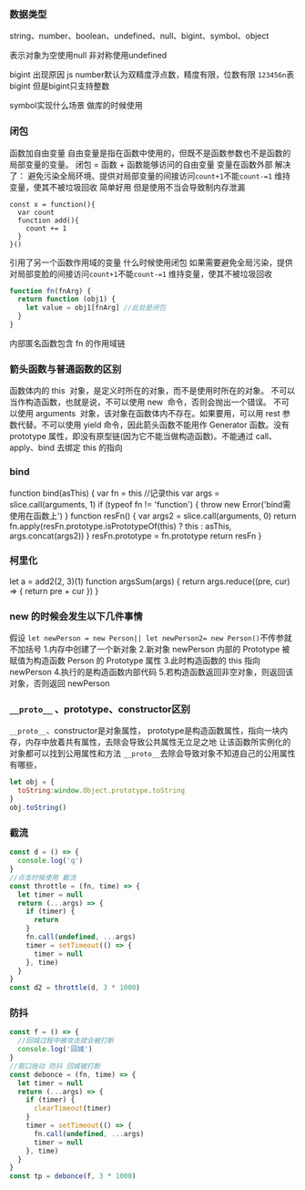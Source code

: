 ### 数据类型
string、number、boolean、undefined、null、bigint、symbol、object

表示对象为空使用null 非对称使用undefined

bigint 出现原因
js number默认为双精度浮点数，精度有限，位数有限
`123456n`表bigint
但是bigint只支持整数

symbol实现什么场景 做库的时候使用

### 闭包
函数加自由变量
自由变量是指在函数中使用的，但既不是函数参数也不是函数的局部变量的变量。
闭包 = 函数 + 函数能够访问的自由变量
变量在函数外部
解决了：
避免污染全局环境、提供对局部变量的间接访问`count+1`不能`count-=1`
维持变量，使其不被垃圾回收
简单好用
但是使用不当会导致制内存泄漏
```
const x = function(){
  var count
  function add(){
    count += 1
  }
}()
```

引用了另一个函数作用域的变量
什么时候使用闭包
如果需要避免全局污染，提供对局部变脸的间接访问`count+1`不能`count-=1`
维持变量，使其不被垃圾回收

```js
function fn(fnArg) {
  return function (obj1) {
    let value = obj1[fnArg] //此处是闭包
  }
}
```
内部匿名函数包含 fn 的作用域链

### 箭头函数与普通函数的区别
函数体内的 this  对象，是定义时所在的对象，而不是使用时所在的对象。
不可以当作构造函数，也就是说，不可以使用 new  命令，否则会抛出一个错误。
不可以使用 arguments  对象，该对象在函数体内不存在。如果要用，可以用 rest 参数代替。不可以使用 yield 命令，因此箭头函数不能用作 Generator 函数。没有 prototype 属性，即没有原型链(因为它不能当做构造函数)。不能通过 call、apply、bind 去绑定 this 的指向

### bind
function bind(asThis) {
  var fn = this //记录this
  var args = slice.call(arguments, 1)
  if (typeof fn != 'function') {
    throw new Error('bind需使用在函数上')
  }
  function resFn() {
    var args2 = slice.call(arguments, 0)
    return fn.apply(resFn.prototype.isPrototypeOf(this) ? this : asThis, args.concat(args2))
  }
  resFn.prototype = fn.prototype
  return resFn
}
### 柯里化
let a = add2(2, 3)(1)
function argsSum(args) {
  return args.reduce((pre, cur) => {
    return pre + cur
  })
}
### new 的时候会发生以下几件事情
假设 `let newPerson = new Person|| let newPerson2= new Person()`不传参就不加括号
1.内存中创建了一个新对象
2.新对象 newPerson 内部的 Prototype 被赋值为构造函数 Person 的 Prototype 属性
3.此时构造函数的 this 指向 newPerson
4.执行的是构造函数内部代码
5.若构造函数返回非空对象，则返回该对象，否则返回 newPerson

### `__proto__` 、prototype、constructor区别

`__proto__`、constructor是对象属性，
prototype是构造函数属性，指向一块内存，内存中放着共有属性，去除会导致公共属性无立足之地
让该函数所实例化的对象都可以找到公用属性和方法
`__proto__`去除会导致对象不知道自己的公用属性有哪些，
```js
let obj = {
  toString:window.Object.prototype.toString
}
obj.toString()
```
### 截流
```js
const d = () => {
  console.log('q')
}
//点击时候使用 截流
const throttle = (fn, time) => {
  let timer = null
  return (...args) => {
    if (timer) {
      return
    }
    fn.call(undefined, ...args)
    timer = setTimeout(() => {
      timer = null
    }, time)
  }
}
const d2 = throttle(d, 3 * 1000)
```
### 防抖
```js
const f = () => {
  //回城过程中被攻击就会被打断
  console.log('回城')
}
//窗口拖动 防抖 回城被打断
const debonce = (fn, time) => {
  let timer = null
  return (...args) => {
    if (timer) {
      clearTimeout(timer)
    }
    timer = setTimeout(() => {
      fn.call(undefined, ...args)
      timer = null
    }, time)
  }
}
const tp = debonce(f, 3 * 1000)
```